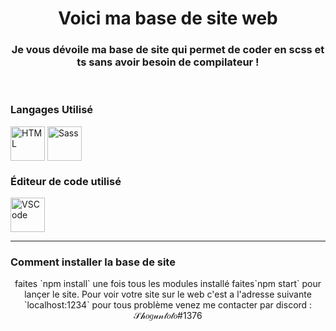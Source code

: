 <!-- Links -->
<!-- https://dev.to/envoy_/150-badges-for-github-pnk -->
<!-- https://devicon.dev/ -->

<h1 align="center">Voici ma base de site web</h1>
<h3 align="center">Je vous dévoile ma base de site qui permet de coder en scss et ts sans avoir besoin de compilateur !</h3>
<br>

  <h3> Langages Utilisé</h3>
  <img align="center" alt="HTML" height="55" width="55" src="https://cdn.jsdelivr.net/gh/devicons/devicon/icons/html5/html5-plain-wordmark.svg">
  <img align="center" alt="Sass" height="55" width="55" src="https://cdn.jsdelivr.net/gh/devicons/devicon/icons/sass/sass-original.svg">  

   <h3> Éditeur de code utilisé </h3> 
   <img align="center" alt="VSCode" height="55" width="55" src="https://cdn.jsdelivr.net/gh/devicons/devicon/icons/vscode/vscode-original.svg">
  <hr>
  
  <h3> Comment installer la base de site </h3>
  <p align="center">  faites `npm install` une fois tous les modules installé faites`npm start` pour lançer le site. Pour voir votre site sur le web c'est a l'adresse suivante `localhost:1234` pour tous problème venez me contacter par discord : 𝒮𝒽𝑜𝑔𝓊𝓃𝓉𝑜𝓉𝑜#1376 </p>
